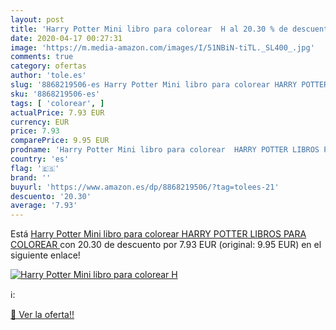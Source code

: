 ```yaml
---
layout: post
title: 'Harry Potter Mini libro para colorear  H al 20.30 % de descuento'
date: 2020-04-17 00:27:31
image: 'https://m.media-amazon.com/images/I/51NBiN-tiTL._SL400_.jpg'
comments: true
category: ofertas
author: 'tole.es'
slug: '8868219506-es Harry Potter Mini libro para colorear HARRY POTTER LIBROS...'
sku: '8868219506-es'
tags: [ 'colorear', ]
actualPrice: 7.93 EUR
currency: EUR
price: 7.93
comparePrice: 9.95 EUR
prodname: 'Harry Potter Mini libro para colorear  HARRY POTTER LIBROS PARA COLOREAR '
country: 'es'
flag: '🇪🇸'
brand: ''
buyurl: 'https://www.amazon.es/dp/8868219506/?tag=tolees-21'
descuento: '20.30'
average: '7.93'
---
```


Está [Harry Potter Mini libro para colorear  HARRY POTTER LIBROS PARA COLOREAR ](https://www.amazon.es/dp/8868219506/?tag=tolees-21) con 20.30 de descuento por 7.93 EUR (original: 9.95 EUR) en el siguiente enlace!

[![Harry Potter Mini libro para colorear  H](https://m.media-amazon.com/images/I/51NBiN-tiTL._SL400_.jpg)](https://www.amazon.es/dp/8868219506/?tag=tolees-21)

ℹ️:


[🛒 Ver la oferta!!](https://www.amazon.es/dp/8868219506/?tag=tolees-21)
